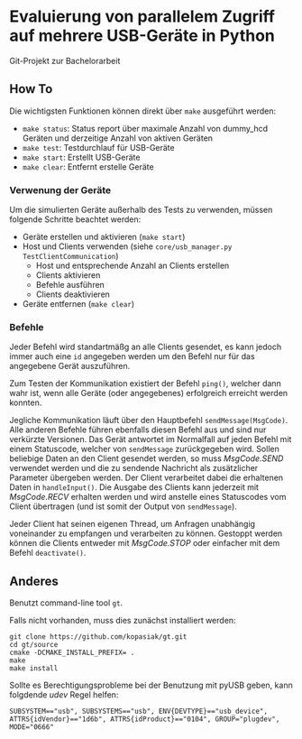 # Evaluierung von parallelem Zugriff auf mehrere USB-Geräte in Python

Git-Projekt zur Bachelorarbeit

## How To

Die wichtigsten Funktionen können direkt über `make` ausgeführt werden:

- `make status`: Status report über maximale Anzahl von dummy_hcd Geräten und derzeitige Anzahl von aktiven Geräten
- `make test`: Testdurchlauf für USB-Geräte
- `make start`: Erstellt USB-Geräte
- `make clear`: Entfernt erstelle Geräte

### Verwenung der Geräte

Um die simulierten Geräte außerhalb des Tests zu verwenden, müssen folgende Schritte beachtet werden:
- Geräte erstellen und aktivieren (`make start`)
- Host und Clients verwenden (siehe `core/usb_manager.py TestClientCommunication`)
  - Host und entsprechende Anzahl an Clients erstellen
  - Clients aktivieren
  - Befehle ausführen
  - Clients deaktivieren
- Geräte entfernen (`make clear`)

### Befehle

Jeder Befehl wird standartmäßg an alle Clients gesendet, es kann jedoch immer auch eine `id` angegeben werden um den Befehl nur für das angegebene Gerät auszuführen.

Zum Testen der Kommunikation existiert der Befehl `ping()`, welcher dann wahr ist, wenn alle Geräte (oder angegebenes) erfolgreich erreicht werden konnten.

Jegliche Kommunikation läuft über den Hauptbefehl `sendMessage(MsgCode)`. Alle anderen Befehle führen ebenfalls diesen Befehl aus und sind nur verkürzte Versionen. Das Gerät antwortet im Normalfall auf jeden Befehl mit einem Statuscode, welcher von `sendMessage` zurückgegeben wird. Sollen beliebige Daten an den Client gesendet werden, so muss *MsgCode.SEND* verwendet werden und die zu sendende Nachricht als zusätzlicher Parameter übergeben werden. Der Client verarbeitet dabei die erhaltenen Daten in `handleInput()`. Die Ausgabe des Clients kann jederzeit mit *MsgCode.RECV* erhalten werden und wird anstelle eines Statuscodes vom Client übertragen (und ist somit der Output von `sendMessage`).

Jeder Client hat seinen eigenen Thread, um Anfragen unabhängig voneinander zu empfangen und verarbeiten zu können. Gestoppt werden können die Clients entweder mit *MsgCode.STOP* oder einfacher mit dem Befehl `deactivate()`.

## Anderes

Benutzt command-line tool `gt`.

Falls nicht vorhanden, muss dies zunächst installiert werden:
```
git clone https://github.com/kopasiak/gt.git
cd gt/source
cmake -DCMAKE_INSTALL_PREFIX= .
make
make install
```

Sollte es Berechtigungsprobleme bei der Benutzung mit pyUSB geben, kann folgdende *udev* Regel helfen:

```
SUBSYSTEM=="usb", SUBSYSTEMS=="usb", ENV{DEVTYPE}=="usb_device", ATTRS{idVendor}=="1d6b", ATTRS{idProduct}=="0104", GROUP="plugdev", MODE="0666"
```
